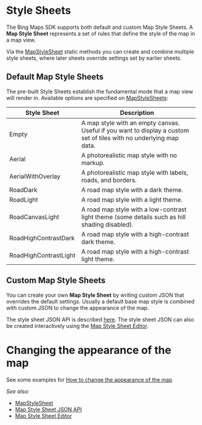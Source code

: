 # Style Sheets

The Bing Maps SDK supports both default and custom Map Style Sheets.
A **Map Style Sheet** represents a set of rules that define the style of the map in a map view.

Via the [MapStyleSheet](../map-control-api/MapStyleSheet-class.md) static methods you can
create and combine multiple style sheets, where later sheets override settings set by earlier sheets.

## Default Map Style Sheets

The pre-built Style Sheets establish the fundamental mode that a map view will render in.
Available options are specified on [MapStyleSheets](../map-control-api/MapStyleSheets-class.md):

| Style Sheet                 | Description |
| ----------------------------| ----------- |
| Empty                       | A map style with an empty canvas. Useful if you want to display a custom set of tiles with no underlying map data. |
| Aerial                      | A photorealistic map style with no markup. |
| AerialWithOverlay           | A photorealistic map style with labels, roads, and borders. |
| RoadDark                    | A road map style with a dark theme. |
| RoadLight                   | A road map style with a light theme. |
| RoadCanvasLight             | A road map style with a low-contrast light theme (some details such as hill shading disabled). |
| RoadHighContrastDark        | A road map style with a high-contrast dark theme. |
| RoadHighContrastLight       | A road map style with a high-contrast light theme. |

## Custom Map Style Sheets

You can create your own **Map Style Sheet** by writing custom JSON that overrides the default settings.
Usually a default base map style is combined with custom JSON to change the appearance of the map.

The style sheet JSON API is described [here](https://docs.microsoft.com/en-us/windows/uwp/maps-and-location/elements-of-map-style-sheet).
The style sheet JSON can also be created interactively using the [Map Style Sheet Editor](https://www.microsoft.com/p/map-style-sheet-editor/9nbhtcjt72ft).

# Changing the appearance of the map

See some examples for [How to change the appearance of the map](change-map-appearance.md)

_See also:_

* [MapStyleSheet](../map-control-api/MapStyleSheet-class.md)
* [Map Style Sheet JSON API](https://docs.microsoft.com/en-us/windows/uwp/maps-and-location/elements-of-map-style-sheet)
* [Map Style Sheet Editor](https://www.microsoft.com/p/map-style-sheet-editor/9nbhtcjt72ft)
